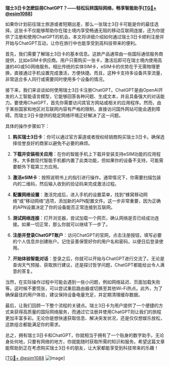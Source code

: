 **瑞士3日卡怎麽註冊ChatGPT？——轻松玩转国际网络，畅享智能助手[[TG💪+ @esim1088](https://t.me/s/esim1088)]**

如果你计划前往瑞士旅游或者短期出差，那么一张瑞士3日卡可能是你的最佳选择。这张卡不仅能够帮助你在瑞士境内享受畅通无阻的移动互联网连接，还为你提供了注册和使用ChatGPT的机会。本文将详细介绍如何通过瑞士3日卡顺利注册并开始与ChatGPT互动，让你在旅行中也能享受到高科技带来的便利。

首先，我们需要了解瑞士3日卡的基本信息。这款产品通常由一些国际通信服务商提供，比如eSIM卡供应商。用户只需购买一张卡，激活后即可在瑞士境内使用高速的4G或5G网络服务。相比传统的实体SIM卡，eSIM卡的优势在于无需物理更换，直接通过手机设置完成激活，方便快捷。而且，这种卡支持多设备共享流量，非常适合多人同行或需要同时使用多个设备的情况。

接下来，我们来谈谈如何使用瑞士3日卡注册ChatGPT。ChatGPT是由OpenAI开发的人工智能语言模型，它能够回答各种问题、生成文本，并且具备强大的对话能力。要使用ChatGPT，首先你需要访问其官方网站或相关的应用程序。然而，由于某些国家和地区对互联网内容有严格的限制，直接访问国外网站可能会遇到障碍。而瑞士3日卡提供的稳定网络环境正好解决了这一问题。

具体的操作步骤如下：

1. **购买瑞士3日卡**：你可以通过官方渠道或者授权经销商购买瑞士3日卡。确保选择信誉良好的商家以避免不必要的麻烦。
   
2. **下载并安装相关应用**：在你的智能手机上下载并安装支持eSIM功能的应用程序。大多数现代智能手机都内置了此类功能，但如果你的设备不支持，可能需要额外下载第三方应用。

3. **激活eSIM卡**：按照说明书上的指引进行操作。通常情况下，你需要扫描包装内的二维码，然后输入收到的验证码来完成激活过程。

4. **配置网络设置**：激活完成后，进入手机的设置菜单，找到“蜂窝移动网络”或“移动网络”选项，添加新的APN配置文件。这一步非常重要，因为正确的APN设置决定了你的设备能否正常连接到互联网。

5. **测试网络连接**：打开浏览器，尝试加载一个网页，确认网络是否已经成功连接。如果一切正常，那么你就可以继续下一步了。

6. **注册并登录ChatGPT账户**：访问ChatGPT的官网，点击注册按钮，填写必要的个人信息并创建账户。记住妥善保管好你的用户名和密码，以便日后登录使用。

7. **开始体验智能对话**：登录之后，你就可以开始与ChatGPT进行交流了。无论是查询天气预报、获取旅行建议，还是探讨哲学问题，ChatGPT都能给出令人满意的答复。

当然，在实际操作过程中可能会遇到一些小问题，例如网络延迟、页面加载失败等。这时候不要慌张，可以尝试重启路由器或切换至其他Wi-Fi热点。此外，为了确保最佳的用户体验，建议保持设备电量充足，并定期清理缓存数据。

最后，让我们回顾一下整个流程的关键点。瑞士3日卡为用户提供了一个便捷的方式来获得高质量的国际网络服务，而通过它注册并使用ChatGPT则让我们的旅程更加丰富多彩。无论你是想快速获取信息、解决突发状况，还是仅仅想娱乐放松，这款组合都能满足你的需求。

总之，拥有瑞士3日卡和ChatGPT，你就相当于拥有了一个贴身的数字助手。无论身处何地，只要有网络的地方，你就能随时获取所需的知识和服务。希望这篇文章能帮助到正在考虑购买瑞士3日卡的朋友，让大家都能享受到科技带来的乐趣！

[[TG💪+ @esim1088](https://t.me/s/esim1088) ![Image](https://i.postimg.cc/4NQfJmqS/Snipaste-2025-05-13-00-14-12.png)]
